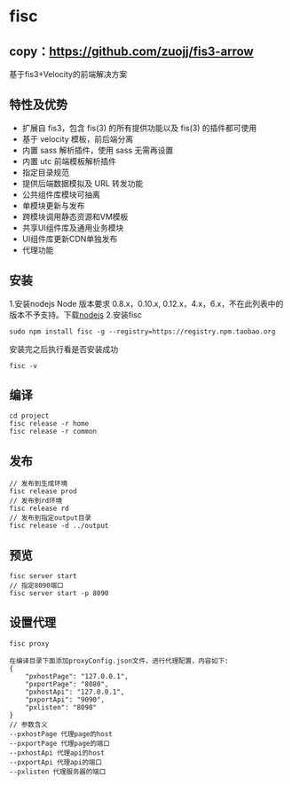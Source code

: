 # fisc
## copy：https://github.com/zuojj/fis3-arrow
基于fis3+Velocity的前端解决方案

## 特性及优势
* 扩展自 fis3，包含 fis(3) 的所有提供功能以及 fis(3) 的插件都可使用
* 基于 velocity 模板，前后端分离
* 内置 sass 解析插件，使用 sass 无需再设置
* 内置 utc 前端模板解析插件
* 指定目录规范
* 提供后端数据模拟及 URL 转发功能
* 公共组件库模块可抽离
* 单模块更新与发布
* 跨模块调用静态资源和VM模板
* 共享UI组件库及通用业务模块
* UI组件库更新CDN单独发布
* 代理功能

## 安装
1.安装nodejs
Node 版本要求 0.8.x，0.10.x, 0.12.x，4.x，6.x，不在此列表中的版本不予支持。下载[nodejs](http://www.nodejs.org/)
2.安装fisc
```
sudo npm install fisc -g --registry=https://registry.npm.taobao.org
```
安装完之后执行看是否安装成功
```
fisc -v
```

## 编译
```
cd project
fisc release -r home
fisc release -r common
```

## 发布
```
// 发布到生成环境
fisc release prod
// 发布到rd环境
fisc release rd
// 发布到指定output目录
fisc release -d ../output
```

## 预览
```
fisc server start
// 指定8090端口
fisc server start -p 8090
```

## 设置代理
```
fisc proxy

在编译目录下面添加proxyConfig.json文件，进行代理配置，内容如下:
{
	"pxhostPage": "127.0.0.1",
	"pxportPage": "8080",
	"pxhostApi": "127.0.0.1",
	"pxportApi": "9090",
	"pxlisten": "8090"
}
// 参数含义
--pxhostPage 代理page的host
--pxportPage 代理page的端口
--pxhostApi 代理api的host
--pxportApi 代理api的端口
--pxlisten 代理服务器的端口
